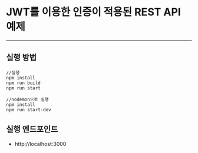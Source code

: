 # JWT를 이용한 인증이 적용된 REST API 예제
---
## 실행 방법
~~~
//실행
npm install
npm run build
npm run start

//nodemon으로 실행
npm install
npm run start-dev
~~~

## 실행 엔드포인트
* http://localhost:3000